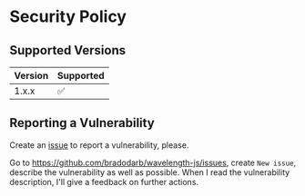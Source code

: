 # Security Policy

## Supported Versions

| Version | Supported          |
| ------- | ------------------ |
| 1.x.x   | :white_check_mark: |

## Reporting a Vulnerability

Create an [issue][issue] to report a vulnerability, please.

Go to <https://github.com/bradodarb/wavelength-js/issues>, create `New issue`, describe the vulnerability as well as possible. When I read the vulnerability description, I'll give a feedback on further actions.

[issue]: https://github.com/bradodarb/wavelength-js/issues

